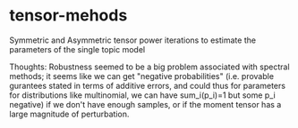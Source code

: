 # tensor-mehods
Symmetric and Asymmetric tensor power iterations to estimate the parameters of the single topic model


Thoughts:
Robustness seemed to be a big problem associated with spectral methods; it seems like we can get "negative probabilities" (i.e. provable gurantees stated in terms of additive errors, and could thus for parameters for distributions like multinomial, we can have sum_i(p_i)=1 but some p_i negative) if we don't have enough samples, or if the moment tensor has a large magnitude of perturbation. 
